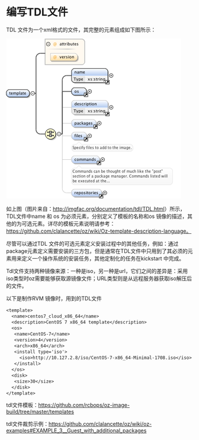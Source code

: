 # 编写TDL文件

TDL 文件为一个xml格式的文件，其完整的元素组成如下图所示：

![TDL-structure](../image/TDL-structure.png)

如上图（图片来自：<http://imgfac.org/documentation/tdl/TDL.html>）所示，TDL文件中name 和 os 为必须元素，分别定义了模板的名称和os 镜像的描述，其他的为可选元素。详尽的模板元素说明请参考：https://github.com/clalancette/oz/wiki/Oz-template-description-language。

尽管可以通过TDL 文件的可选元素定义安装过程中的其他任务，例如：通过package元素定义需要安装的三方包，但是通常在TDL文件中只用到了其必须的元素用来定义一个操作系统的安装任务，其他定制化的任务在kickstart 中完成。

Tdl文件支持两种镜像来源：一种是iso，另一种是url，它们之间的差异是：采用iso类型时oz需要能够获取源镜像文件；URL类型则是从远程服务器获取iso解压后的文件。

以下是制作RVM 镜像时，用到的TDL文件

```
<template>
  <name>centos7_cloud_x86_64</name>
  <description>CentOS 7 x86_64 template</description>
  <os>
   <name>CentOS-7</name>
   <version>4</version>
   <arch>x86_64</arch>
   <install type='iso'>
     <iso>http://10.127.2.8/iso/CentOS-7-x86_64-Minimal-1708.iso</iso>
   </install>
  </os>
  <disk>
   <size>30</size>
  </disk>
</template>
```

tdl文件模板：https://github.com/rcbops/oz-image-build/tree/master/templates 

tdl文件裁剪示例：https://github.com/clalancette/oz/wiki/oz-examples#EXAMPLE_3__Guest_with_additional_packages